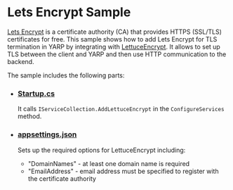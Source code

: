 # Lets Encrypt Sample

[Lets Encrypt](https://letsencrypt.org/) is a certificate authority (CA) that provides HTTPS (SSL/TLS) certificates for free. This sample shows how to add Lets Encrypt for TLS termination in YARP by integrating with [LettuceEncrypt](https://github.com/natemcmaster/LettuceEncrypt). It allows to set up TLS between the client and YARP and then use HTTP communication to the backend.

The sample includes the following parts:

- ### [Startup.cs](Startup.cs)
  It calls `IServiceCollection.AddLettuceEncrypt` in the `ConfigureServices` method.

- ### [appsettings.json](appsettings.json)
  Sets up the required options for LettuceEncrypt including:
  - "DomainNames" - at least one domain name is required
  - "EmailAddress" - email address must be specified to register with the certificate authority
